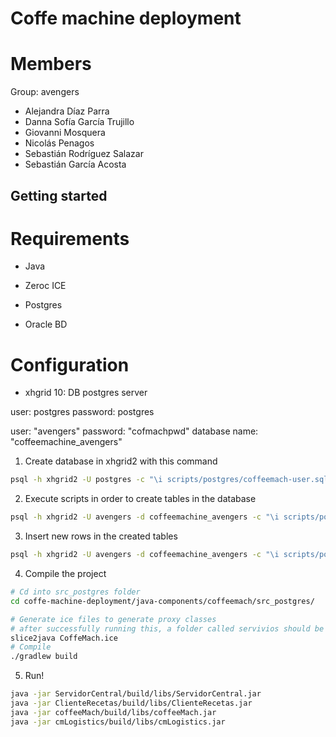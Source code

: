 # Coffe machine deployment

# Members

Group: avengers

* Alejandra Díaz Parra
* Danna Sofía García Trujillo
* Giovanni Mosquera
* Nicolás Penagos
* Sebastián Rodríguez Salazar 
* Sebastián García Acosta 


## Getting started 

# Requirements

* Java

* Zeroc ICE

* Postgres 

* Oracle BD


# Configuration

* xhgrid 10: DB postgres server

user: postgres
password: postgres

user: "avengers"
password: "cofmachpwd"
database name: "coffeemachine_avengers"

1. Create database in xhgrid2 with this command

```bash
psql -h xhgrid2 -U postgres -c "\i scripts/postgres/coffeemach-user.sql"
```

2. Execute scripts in order to create tables in the database

```bash
psql -h xhgrid2 -U avengers -d coffeemachine_avengers -c "\i scripts/postgres/coffeemach-ddl.sql"
```

3. Insert new rows in the created tables

```bash
psql -h xhgrid2 -U avengers -d coffeemachine_avengers -c "\i scripts/postgres/coffeemach-inserts.sql"
```


4. Compile the project 

```bash
# Cd into src_postgres folder
cd coffe-machine-deployment/java-components/coffeemach/src_postgres/

# Generate ice files to generate proxy classes
# after successfully running this, a folder called servivios should be created
slice2java CoffeMach.ice
# Compile
./gradlew build

```

5. Run!

```bash
java -jar ServidorCentral/build/libs/ServidorCentral.jar
java -jar ClienteRecetas/build/libs/ClienteRecetas.jar
java -jar coffeeMach/build/libs/coffeeMach.jar
java -jar cmLogistics/build/libs/cmLogistics.jar
```